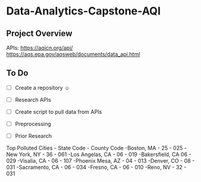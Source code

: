# Data-Analytics-Capstone-AQI

## Project Overview
APIs: https://aqicn.org/api/ https://aqs.epa.gov/aqsweb/documents/data_api.html

## To Do
- [ ] Create a repository ☺
- [ ] Research APIs
- [ ] Create script to pull data from APIs
- [ ] Preprocessing
- [ ] Prior Research


Top Polluted Cities - State Code - County Code
-Boston, MA - 25 - 025
-New York, NY - 36 - 061
-Los Angelas, CA - 06 - 019
-Bakersfield, CA 06 - 029
-Visalia, CA - 06 - 107
-Phoenix Mesa, AZ - 04 - 013
-Denver, CO - 08 - 031
-Sacramento, CA - 06 - 034
-Fresno, CA - 06 - 010
-Reno, NV - 32 - 031
